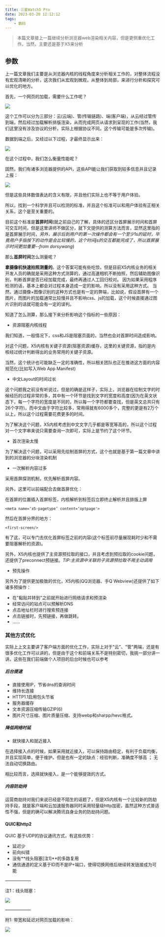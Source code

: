 ```yaml
---
title: 三星Watch5 Pro
date: 2023-03-20 12:12:12
tags:
    - 数码
---
```

> 本篇文章接上一篇继续分析浏览器web渲染相关内容，但是更侧重优化工作。当然，主要还是基于X5来分析

## 参数



上一篇文章我们主要是从浏览器内核的线程角度来分析相关工作的，对整体流程没有宏观清晰的分析，这次我们从宏观到微观，从整体到局部，来进行分析和探究可以优化的地方。

首先，一个网页的加载，需要什么工作呢？

![](https://www.10000h.top/images/data_img/webRender2/P1.png)

这个工作可以分为三部分：云(云端)、管(传输链路)、端(客户端)，从云经过管传到端，然后经过加载解析排版渲染，从而完成网页从请求到呈现的工作(当然，我们这里没有涉及协议的分析，实际上根据协议不同，这个传输可能是多次传输)。

数据到端之后，又经过以下过程，才最终显示出来：

![](https://www.10000h.top/images/data_img/webRender2/P2.png)

在这个过程中，我们怎么衡量性能呢？

固然，我们有诸多浏览器提供的API，这些API能让我们获取到较多信息并且记录上报：

![](https://www.10000h.top/images/data_img/webRender2/P3.png)

但是这些具体数值表达的含义有限，并且他们实际上也不等于用户体验。

所以，找到一个科学并且可以检测的标准，并且这个标准可以和用户体验有正相关关系，这个是至关重要的。

目前这个标准是**首屏时间**(就之前自己的了解，具体的还区分首屏展示时间和首屏可交互时间，但是这里讲师不做区分，就下文提供的测算方法而言，显然这里指的是首屏展示时间，*另外，展示后到用户的第一次操作都会有一个至少1s的延时，毕竟用户手指按下的动作是会比较慢的，这个时间js的交互都能完成了，所以首屏展示时间更加重要--from dorsywang*)

那么**首屏时间**怎么测量呢？

**拿摄像机快速拍照测量的**。这个答案可能有些吃惊，但是目前X5内核业务的相关开发人员的确就是采用这种方式测算的，通过高速相机不断拍照，然后辅助图像识别，判断首屏是否已经加载完成，最终再通过人工回归校对。
因为如果采用程序检测的话，基本上都会对过程本身造成一定的影响，所以没有采用这种方式。
当然，通过摄像+图像识别的这种方式也是有一定的弊端，比如说，假设首屏有一个图片，而图片的加载通常比较慢并且不影响css、js的加载，这个时候直接通过图片识别的话就可能会有一定的误判。

知道了怎么测算，那么接下来分析影响这个指标的一些原因：

* 资源阻塞内核线程

我们知道，一般情况下，css和JS是阻塞页面的，当然也会对首屏时间造成影响。

对这个问题，X5内核有关键子资源(阻塞资源)缓存，这里的关键资源，指的是内核经过统计判断得出的业务常用的关键子资源。

当然，这个统计也可能缺乏一定的准确性，所以相关团队也正在推进这方面的内容规范化(比如写入Web App Manifest)

* 中文Layout的时间过长

这个问题我之前没有听说过，但是的确是这样子，实际上，浏览器在绘制文字的时候经历的过程非常的多，其中有一个环节是找到文字的宽度和高度(因为在英文状态下，每一个字符的宽度是不同的，所以每一个字符都要查找，但是英文总共只有26个字符)，而中文由于字符比较多，常用得就有6000多个，完整的更是有2万个以上，所以这个过程需要花费更多的时间。

为了解决这个问题，X5内核考虑到中文文字几乎都是等宽等高的，所以这个过程对一个文字串来说只需要查询一次即可，实际上是节约了这个环节。

* 首次渲染太慢

为了解决这个问题，可以采用先绘制首屏的方式，这个也就是基于第一篇文章中讲到的浏览器的分块渲染机制

* 一次解析内容过多

采用首屏探测机制，优先解析首屏内容。

另外，这里可以前端配合去做首屏优化：

在首屏的位置插入首屏标签，内核解析到标签后立即终止解析并且排版上屏

```
<meta name=‘x5-pagetype’ content=‘optpage'>
```

然后在首屏分界的地方：

```
<first-screen/>
```

有了这，可以专门去优化首屏标签之前的内容(这个标签前尽量展现耗时少和不需要阻塞解析的资源)。

另外，X5内核也提供了主资源预拉取的接口，并且考虑到预拉取的cookie问题，还提供了preconnect预链接。*TIP:主资源中关联的子资源预拉取不用主动调用*

* 预先操作

另外为了提供更加极致的优化，X5内核(QQ浏览器、手Q Webview)还提供了如下诸多预操作：

* 在"黏贴并转到"之前就开始进行网络请求和预渲染
* 经常访问的站点可以预解析DNS
* 点击地址栏时进行搜索预连接
* 点击链接时，先预链接，再做跳转。
* ......

### 其他方式优化

实际上上文主要讲了客户端方面的优化工作，实际上对于"云"、"管"两端，还是有很多优化工作可以讲的，但是由于这个和前端关系不是特别密切，我挑一部分讲一讲。这些在我们前端做个人项目的后台时候也可以参考

##### 后台提速

* 直接使用IP，节省dns的查询时间
* 维持长连接
* HTTP1.1启用包头节省
* 服务器缓存
* 文本资源压缩传输GZIP(6)
* 图片尺寸压缩、图片质量压缩、支持webp和sharpp/hevc格式。

##### 降低网络时延

* 就快接入和就近接入

在选择接入点的时候，如果采用就近接入，可以保持路由稳定，有利于负载均衡，并且实现简单，便于维护。但是也有一定的缺点：经验判断，准确度不够高 ； 无法自动切换路由。

相比较而言，选择就快接入，是一个能够提效的方式。

##### 内容防劫持

运营商劫持对我们来说已经是不陌生的话题了，但是X5内核有一个比较新的防劫持手段，就是客户端和云加速服务器同时采用轻量级http加密，虽然这种方式普适性不强，但是的确可以解决腾讯自身业务的防劫持问题。

#### QUIC和http2

QUIC 基于UDP的协议通讯方式，有这些优势：

* 延迟少
* 前向纠错
* 没有**线头阻塞[注1]**的多路复用
* 通信通道的定义基于ID而不是IP+端口，使得切换网络后继续转发链接成为可能

——————

注1：线头阻塞：

![](https://www.10000h.top/images/data_img/webRender2/P4.png)

——————

附1: 带宽和延迟对网页加载的影响：

![](https://www.10000h.top/images/data_img/webRender2/X1.png)
